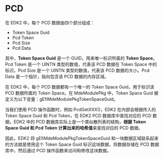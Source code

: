 # PCD  

在 EDK2 中，每个 PCD 数据由四个部分组成：

- Token Space Guid
- Pcd Token
- Pcd Size
- Pcd Data

其中，**Token Space Guid** 是一个 GUID，用来唯一标识所属的 **Token Space**。Pcd Token 是一个 UINTN 类型的数值，代表该 PCD 数据在 Token Space 中的标识。Pcd Size 是一个 UINTN 类型的数值，代表该 PCD 数据的大小。Pcd Data 是一个指针，指向包含该 PCD 数据的内存区域。  

在 EDK2 中，每个 PCD 数据都有一个唯一的 Token Space Guid，用于标识该 PCD 数据所属的 Token Space。在 MdeModulePkg 中，Token Space Guid 被定义为以下变量：gEfiMdeModulePkgTokenSpaceGuid。  

当我们使用 PCD 操作函数时，例如 PcdGetXXX()，EDK2 在内部会根据传入的 Token Space Guid 和 Pcd Token，在 EDK2 PCD 数据库中查找对应的 PCD 数据。EDK2 中的 PCD 数据库实际上是一个类似散列表的结构，**根据 Token Space Guid 和 Pcd Token 计算出来的哈希值**来查找对应的 PCD 数据。  

因此，EDK2 将 gEfiMdeModulePkgTokenSpaceGuid 和一块数据区域联系起来的方法就是使用这个 Token Space Guid 标识这块数据，将数据存储在 PCD 数据库中，然后通过 PCD 操作函数来访问和修改这块数据。  
